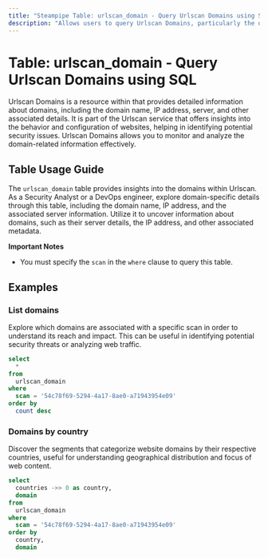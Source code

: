 ```yaml
---
title: "Steampipe Table: urlscan_domain - Query Urlscan Domains using SQL"
description: "Allows users to query Urlscan Domains, particularly the details about domains including the domain name, IP address, and the associated information about the domain's server."
---
```


# Table: urlscan_domain - Query Urlscan Domains using SQL

Urlscan Domains is a resource within that provides detailed information about domains, including the domain name, IP address, server, and other associated details. It is part of the Urlscan service that offers insights into the behavior and configuration of websites, helping in identifying potential security issues. Urlscan Domains allows you to monitor and analyze the domain-related information effectively.

## Table Usage Guide

The `urlscan_domain` table provides insights into the domains within Urlscan. As a Security Analyst or a DevOps engineer, explore domain-specific details through this table, including the domain name, IP address, and the associated server information. Utilize it to uncover information about domains, such as their server details, the IP address, and other associated metadata.

**Important Notes**
- You must specify the `scan` in the `where` clause to query this table.

## Examples

### List domains
Explore which domains are associated with a specific scan in order to understand its reach and impact. This can be useful in identifying potential security threats or analyzing web traffic.

```sql
select
  *
from
  urlscan_domain
where
  scan = '54c78f69-5294-4a17-8ae0-a71943954e09'
order by
  count desc
```

### Domains by country
Discover the segments that categorize website domains by their respective countries, useful for understanding geographical distribution and focus of web content.

```sql
select
  countries ->> 0 as country,
  domain
from
  urlscan_domain
where
  scan = '54c78f69-5294-4a17-8ae0-a71943954e09'
order by
  country,
  domain
```